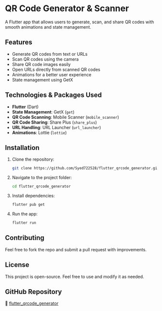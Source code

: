 # QR Code Generator & Scanner

A Flutter app that allows users to generate, scan, and share QR codes with smooth animations and state management.

## Features
- Generate QR codes from text or URLs
- Scan QR codes using the camera
- Share QR code images easily
- Open URLs directly from scanned QR codes
- Animations for a better user experience
- State management using GetX

## Technologies & Packages Used
- **Flutter** (Dart)
- **State Management**: GetX (`get`)
- **QR Code Scanning**: Mobile Scanner (`mobile_scanner`)
- **QR Code Sharing**: Share Plus (`share_plus`)
- **URL Handling**: URL Launcher (`url_launcher`)
- **Animations**: Lottie (`lottie`)

## Installation
1. Clone the repository:
   ```sh
   git clone https://github.com/Syed722528/flutter_qrcode_generator.git
   ```
2. Navigate to the project folder:
   ```sh
   cd flutter_qrcode_generator
   ```
3. Install dependencies:
   ```sh
   flutter pub get
   ```
4. Run the app:
   ```sh
   flutter run
   ```

## Contributing
Feel free to fork the repo and submit a pull request with improvements.

## License
This project is open-source. Feel free to use and modify it as needed.

## GitHub Repository
🔗 [flutter_qrcode_generator](https://github.com/Syed722528/flutter_qrcode_generator.git)

